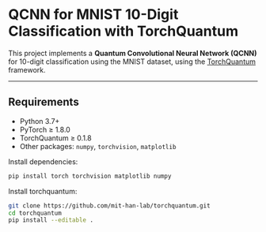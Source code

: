 # QCNN for MNIST 10-Digit Classification with TorchQuantum

This project implements a **Quantum Convolutional Neural Network (QCNN)** for 10-digit classification using the MNIST dataset, using the [TorchQuantum](https://github.com/mit-han-lab/torchquantum) framework.

---

## Requirements

- Python 3.7+
- PyTorch ≥ 1.8.0
- TorchQuantum ≥ 0.1.8
- Other packages: `numpy`, `torchvision`, `matplotlib`

Install dependencies:

```bash
pip install torch torchvision matplotlib numpy
```
 Install torchquantum:
```bash
git clone https://github.com/mit-han-lab/torchquantum.git
cd torchquantum
pip install --editable .

